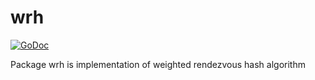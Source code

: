 # wrh

[![GoDoc](https://godoc.org/github.com/goinsane/wrh?status.svg)](https://godoc.org/github.com/goinsane/wrh)

Package wrh is implementation of weighted rendezvous hash algorithm
